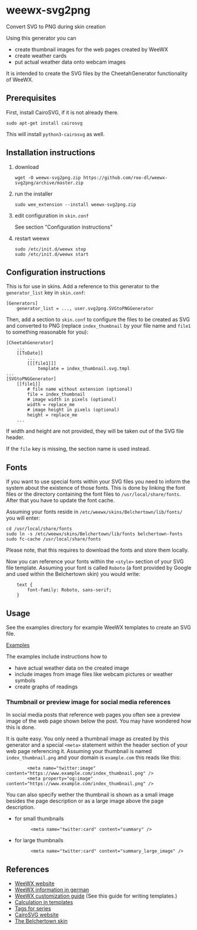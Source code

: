 # weewx-svg2png
Convert SVG to PNG during skin creation

Using this generator you can
* create thumbnail images for the web pages created by WeeWX
* create weather cards
* put actual weather data onto webcam images

It is intended to create the SVG files by the CheetahGenerator
functionality of WeeWX.

## Prerequisites

First, install CairoSVG, if it is not already there.

```
sudo apt-get install cairosvg
```

This will install `python3-cairosvg` as well.

## Installation instructions

1) download

   ```
   wget -O weewx-svg2png.zip https://github.com/roe-dl/weewx-svg2png/archive/master.zip
   ```

2) run the installer

   ```
   sudo wee_extension --install weewx-svg2png.zip
   ```

3) edit configuration in `skin.conf`

   See section "Configuration instructions"

5) restart weewx

   ```
   sudo /etc/init.d/weewx stop
   sudo /etc/init.d/weewx start
   ```

## Configuration instructions
    
This is for use in skins. Add a reference to this generator to the
`generator_list` key in `skin.conf`:
    
```
[Generators]
    generator_list = ..., user.svg2png.SVGtoPNGGenerator
```
    
Then, add a section to `skin.conf` to configure the files to be
created as SVG and converted to PNG (replace `index_thumbnail` by
your file name and `file1` to something reasonable for you):
    
```
[CheetahGenerator]
    ...
    [[ToDate]]
        ...
        [[[file1]]]
            template = index_thumbnail.svg.tmpl
...
[SVGtoPNGGenerator]
    [[file1]]
        # file name without extension (optional)
        file = index_thumbnail
        # image width in pixels (optional)
        width = replace_me
        # image height in pixels (optional)
        height = replace_me
    ...
```
    
If width and height are not provided, they will be taken out of the 
SVG file header.
    
If the `file` key is missing, the section name is used instead.

## Fonts

If you want to use special fonts within your SVG files you need to
inform the system about the existence of those fonts. This is done
by linking the font files or the directory containing the font files
to `/usr/local/share/fonts`. After that you have to update the
font cache.

Assuming your fonts reside in `/etc/weewx/skins/Belchertown/lib/fonts/`
you will enter:

```
cd /usr/local/share/fonts
sudo ln -s /etc/weewx/skins/Belchertown/lib/fonts belchertown-fonts
sudo fc-cache /usr/local/share/fonts
```

Please note, that this requires to download the fonts and store them
locally.

Now you can reference your fonts within the `<style>` section of your
SVG file template. Assuming your font is called `Roboto` (a font provided
by Google and used within the Belchertown skin) you would write:

```
    text {
        font-family: Roboto, sans-serif;
    }
```

## Usage

See the examples directory for example WeeWX templates to create an
SVG file.

[Examples](examples)

The examples include instructions how to
* have actual weather data on the created image
* include images from image files like webcam pictures or weather symbols
* create graphs of readings

### Thumbnail or preview image for social media references

In social media posts that reference web pages you often see a preview
image of the web page shown below the post. You may have wondered how 
this is done.

It is quite easy. You only need a thumbnail image as created by this
generator and a special `<meta>` statement within the header section
of your web page referencing it. Assuming your thumbnail is named
`index_thumbnail.png` and your domain is `example.com` this reads 
like this:

```
        <meta name="twitter:image" content="https://www.example.com/index_thumbnail.png" />
        <meta property="og:image" content="https://www.example.com/index_thumbnail.png" />
```

You can also specify wether the thumbnail is shown as a small image
besides the page description or as a large image above the page
description.

* for small thumbnails

  ```
        <meta name="twitter:card" content="summary" />
  ```

* for large thumbnails

  ```
        <meta name="twitter:card" content="summary_large_image" />
  ```

## References

* [WeeWX website](https://www.weewx.com)
* [WeeWX information in german](https://www.woellsdorf-wetter.de/software/weewx.html)
* [WeeWX customization guide](https://www.weewx.com/docs/customizing.htm)
  (See this guide for writing templates.)
* [Calculation in templates](https://github.com/weewx/weewx/wiki/calculate-in-templates)
* [Tags for series](https://github.com/weewx/weewx/wiki/Tags-for-series)
* [CairoSVG website](https://cairosvg.org)
* [The Belchertown skin](https://github.com/poblabs/weewx-belchertown)
